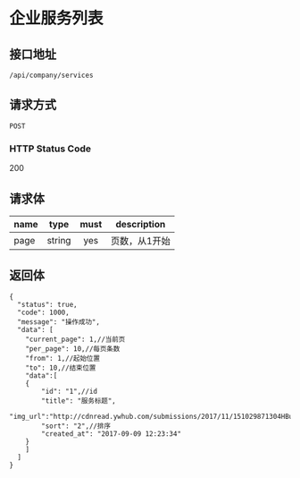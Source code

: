 # 企业服务列表

## 接口地址

`/api/company/services`

## 请求方式

`POST`

### HTTP Status Code

200

## 请求体

| name     | type     | must     | description |
|----------|:--------:|:--------:|:--------:|
| page   | string   | yes     | 页数，从1开始 |



## 返回体

```json5
{
  "status": true,
  "code": 1000,
  "message": "操作成功",
  "data": [
    "current_page": 1,//当前页
    "per_page": 10,//每页条数
    "from": 1,//起始位置
    "to": 10,//结束位置
    "data":[
    {
        "id": "1",//id
        "title": "服务标题",
        "img_url":"http://cdnread.ywhub.com/submissions/2017/11/151029871304HBuRd.jpeg"
        "sort": "2",//排序
        "created_at": "2017-09-09 12:23:34"
    }
    ]
  ]
}
``` 
